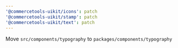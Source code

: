 ```yaml
---
'@commercetools-uikit/icons': patch
'@commercetools-uikit/stamp': patch
'@commercetools-uikit/text': patch
---
```


Move `src/components/typography` to `packages/components/typography`
